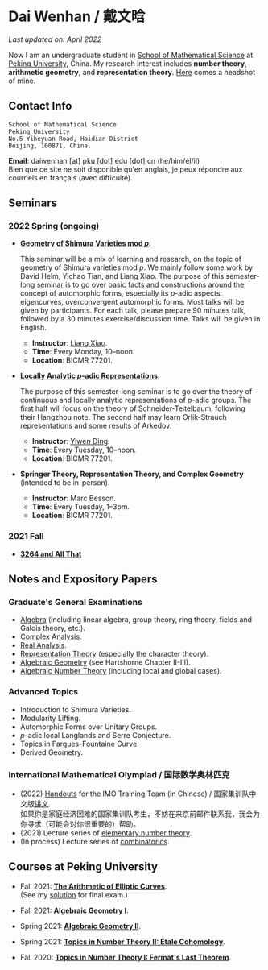 # Dai Wenhan / 戴文晗

_Last updated on: April 2022_

Now I am an undergraduate student in [School of Mathematical Science](http://english.math.pku.edu.cn) at [Peking University](https://www.pku.edu.cn), China. My research interest includes **number theory**, **arithmetic geometry**, and **representation theory**. [Here](./IMG_0191.JPG) comes a headshot of mine.

## Contact Info

```
School of Mathematical Science
Peking University
No.5 Yiheyuan Road, Haidian District
Beijing, 100871, China.
```

**Email**: daiwenhan [at] pku [dot] edu [dot] cn (he/him/él/il)
<br/>
Bien que ce site ne soit disponible qu'en anglais, je peux répondre aux courriels en français (avec difficulté).

## Seminars

### 2022 Spring (ongoing)

- [**Geometry of Shimura Varieties mod _p_**](./Sh-var-mod-p.md).

  This seminar will be a mix of learning and research, on the topic of geometry of Shimura varieties mod _p_. We mainly follow some work by David Helm, Yichao Tian, and Liang Xiao. The purpose of this semester-long seminar is to go over basic facts and constructions around the concept of automorphic forms, especially its _p_-adic aspects: eigencurves, overconvergent automorphic forms. Most talks will be given by participants. For each talk, please prepare 90 minutes talk, followed by a 30 minutes exercise/discussion time. Talks will be given in English.
  - **Instructor**: [Liang Xiao](https://bicmr.pku.edu.cn/~lxiao/index.htm).
  - **Time**: Every Monday, 10–noon.
  - **Location**: BICMR 77201.

- [**Locally Analytic _p_-adic Representations**](./loc-an-rep.md).

  The purpose of this semester-long seminar is to go over the theory of continuous and locally analytic representations of _p_-adic groups. The first half will focus on the theory of Schneider-Teitelbaum, following their Hangzhou note. The second half may learn Orlik-Strauch representations and some results of Arkedov.
  - **Instructor**: [Yiwen Ding](https://bicmr.pku.edu.cn/~dingyiwen/).
  - **Time**: Every Tuesday, 10–noon.
  - **Location**: BICMR 77201.

- **Springer Theory, Representation Theory, and Complex Geometry** (intended to be in-person).

  - **Instructor**: Marc Besson.
  - **Time**: Every Tuesday, 1–3pm.
  - **Location**: BICMR 77201.

### 2021 Fall

- [**3264 and All That**](./3264.md)


## Notes and Expository Papers

### Graduate's General Examinations

- [Algebra](./genalg.md) (including linear algebra, group theory, ring theory, fields and Galois theory, etc.).
- [Complex Analysis](./gencplx.md).
- [Real Analysis](./genreal.md).
- [Representation Theory](./genrep.md) (especially the character theory).
- [Algebraic Geometry](./genag.md) (see Hartshorne Chapter II-III).
- [Algebraic Number Theory](./genant.md) (including local and global cases).

### Advanced Topics

- Introduction to Shimura Varieties.
- Modularity Lifting.
- Automorphic Forms over Unitary Groups.
- _p_-adic local Langlands and Serre Conjecture.
- Topics in Fargues-Fountaine Curve.
- Derived Geometry.


### International Mathematical Olympiad / 国际数学奥林匹克

- (2022) [Handouts](./imohandout.md) for the IMO Training Team (in Chinese) / 国家集训队中文版[讲义](./imohandout.md). <br/>
如果你是家庭经济困难的国家集训队考生，不妨在来京前邮件联系我，我会为你寻求（可能会对你很重要的）帮助。
- (2021) Lecture series of [elementary number theory](./imont.md).
- (In process) Lecture series of [combinatorics](./imocomb.md).

## Courses at Peking University

- Fall 2021: [**The Arithmetic of Elliptic Curves**](./ellcurves2021.md). <br/>
  (See my [solution](../ellcurves2021-final.pdf) for final exam.)
  
- Fall 2021: [**Algebraic Geometry I**](./AGI2021.md).

- Spring 2021: [**Algebraic Geometry II**](./AGII2021.md).

- Spring 2021: [**Topics in Number Theory II: Étale Cohomology**](./etcoh.md).

- Fall 2020: [**Topics in Number Theory I: Fermat's Last Theorem**](./FLT2020.md).



